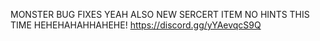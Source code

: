 MONSTER BUG FIXES YEAH ALSO NEW SERCERT ITEM NO HINTS THIS TIME HEHEHAHAHHAHEHE! https://discord.gg/yYAevqcS9Q

